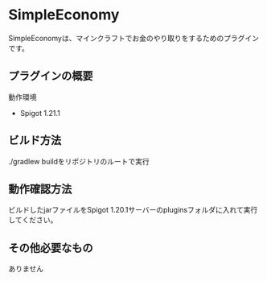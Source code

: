 # SimpleEconomy
SimpleEconomyは、マインクラフトでお金のやり取りをするためのプラグインです。

## プラグインの概要
動作環境  
- Spigot 1.21.1
## ビルド方法
./gradlew buildをリポジトリのルートで実行
## 動作確認方法
ビルドしたjarファイルをSpigot 1.20.1サーバーのpluginsフォルダに入れて実行してください。
## その他必要なもの
ありません